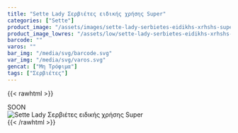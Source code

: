 ```yaml
---
title: "Sette Lady Σερβιέτες ειδικής χρήσης Super"
categories: ["Sette"]
product_image: "/assets/images/sette-lady-serbietes-eidikhs-xrhshs-super.jpg"
product_image_lowres: "/assets/low/sette-lady-serbietes-eidikhs-xrhshs-super.jpg"
barcode: ""
varos: ""
bar_img: "/media/svg/barcode.svg"
var_img: "/media/svg/varos.svg"
gencat: ["Μη Τρόφιμα"]
tags: ["Σερβιέτες"]
---
```

{{< rawhtml >}}

<div class="sload425"><div class="product">SOON<br><div class="pimg"><img alt="Sette Lady Σερβιέτες ειδικής χρήσης Super" title="Sette Lady Σερβιέτες ειδικής χρήσης Super" src="/assets/images/sette-lady-serbietes-eidikhs-xrhshs-super.jpg"></div></div></div>
{{< /rawhtml >}}


